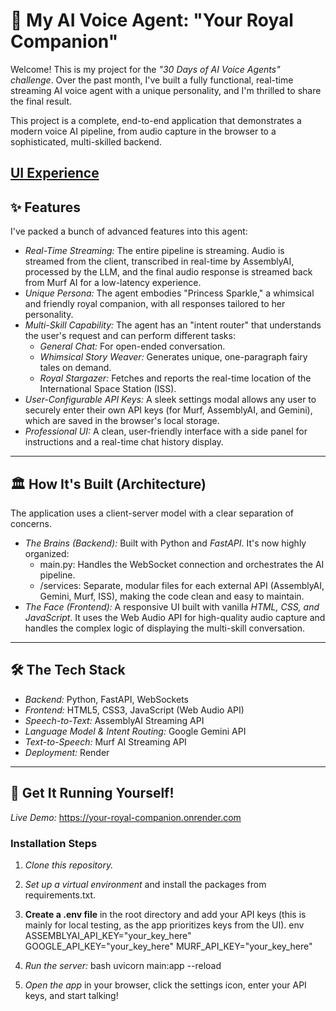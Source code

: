 # 👑 My AI Voice Agent: "Your Royal Companion"

Welcome! This is my project for the *"30 Days of AI Voice Agents" challenge*. Over the past month, I've built a fully functional, real-time streaming AI voice agent with a unique personality, and I'm thrilled to share the final result.

This project is a complete, end-to-end application that demonstrates a modern voice AI pipeline, from audio capture in the browser to a sophisticated, multi-skilled backend.

[UI Experience](https://github.com/Disha-Sakarkar/Agent_Voice/blob/1119f83c24df5627b1706ac5b5a49e268bdd882a/Screenshot%202025-08-30%20205937.png)
---

## ✨ Features

I've packed a bunch of advanced features into this agent:

* *Real-Time Streaming:* The entire pipeline is streaming. Audio is streamed from the client, transcribed in real-time by AssemblyAI, processed by the LLM, and the final audio response is streamed back from Murf AI for a low-latency experience.
* *Unique Persona:* The agent embodies "Princess Sparkle," a whimsical and friendly royal companion, with all responses tailored to her personality.
* *Multi-Skill Capability:* The agent has an "intent router" that understands the user's request and can perform different tasks:
    * *General Chat:* For open-ended conversation.
    * *Whimsical Story Weaver:* Generates unique, one-paragraph fairy tales on demand.
    * *Royal Stargazer:* Fetches and reports the real-time location of the International Space Station (ISS).
* *User-Configurable API Keys:* A sleek settings modal allows any user to securely enter their own API keys (for Murf, AssemblyAI, and Gemini), which are saved in the browser's local storage.
* *Professional UI:* A clean, user-friendly interface with a side panel for instructions and a real-time chat history display.

---

## 🏛 How It's Built (Architecture)

The application uses a client-server model with a clear separation of concerns.

* *The Brains (Backend):* Built with Python and *FastAPI*. It's now highly organized:
    * main.py: Handles the WebSocket connection and orchestrates the AI pipeline.
    * /services: Separate, modular files for each external API (AssemblyAI, Gemini, Murf, ISS), making the code clean and easy to maintain.
* *The Face (Frontend):* A responsive UI built with vanilla *HTML, CSS, and JavaScript*. It uses the Web Audio API for high-quality audio capture and handles the complex logic of displaying the multi-skill conversation.

---

## 🛠 The Tech Stack

* *Backend:* Python, FastAPI, WebSockets
* *Frontend:* HTML5, CSS3, JavaScript (Web Audio API)
* *Speech-to-Text:* AssemblyAI Streaming API
* *Language Model & Intent Routing:* Google Gemini API
* *Text-to-Speech:* Murf AI Streaming API
* *Deployment:* Render

---

## 🚀 Get It Running Yourself!

*Live Demo:* https://your-royal-companion.onrender.com

### Installation Steps

1.  *Clone this repository.*
2.  *Set up a virtual environment* and install the packages from requirements.txt.
3.  **Create a .env file** in the root directory and add your API keys (this is mainly for local testing, as the app prioritizes keys from the UI).
    env
    ASSEMBLYAI_API_KEY="your_key_here"
    GOOGLE_API_KEY="your_key_here"
    MURF_API_KEY="your_key_here"
    
4.  *Run the server:*
    bash
    uvicorn main:app --reload
    
5.  *Open the app* in your browser, click the settings icon, enter your API keys, and start talking!
